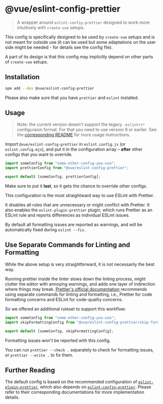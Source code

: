 # @vue/eslint-config-prettier

> A wrapper around `eslint-config-prettier` designed to work more intuitively with `create-vue` setups.

This config is specifically designed to be used by `create-vue` setups
and is not meant for outside use (it can be used but some adaptations
on the user side might be needed - for details see the config file).

A part of its design is that this config may implicitly depend on
other parts of `create-vue` setups.

## Installation

```sh
npm add --dev @vue/eslint-config-prettier
```

Please also make sure that you have `prettier` and `eslint` installed.

## Usage

> Note: the current version doesn't support the legacy `.eslintrc*` configuraion format. For that you need to use version 9 or earlier. See the [corresponding README](https://www.npmjs.com/package/@vue/eslint-config-prettier/v/legacy-eslintrc) for more usage instructions.

Import `@vue/eslint-config-prettier` in `eslint.config.js` (or `eslint.config.mjs`), and put it in the configuration array – **after** other configs that you want to override.

```js
import someConfig from "some-other-config-you-use";
import prettierConfig from "@vue/eslint-config-prettier";

export default [someConfig, prettierConfig];
```

Make sure to put it **last**, so it gets the chance to override other configs.

This configuration is the most straightward way to use ESLint with Prettier.

It disables all rules that are unnecessary or might conflict with Prettier.
It also enables the `eslint-plugin-prettier` plugin, which runs Prettier as an ESLint rule and reports differences as individual ESLint issues.

By default all formatting issues are reported as warnings, and will be automatically fixed during `eslint --fix`.

## Use Separate Commands for Linting and Formatting

While the above setup is very straightforward, it is not necessarily the best way.

Running prettier inside the linter slows down the linting process, might clutter the editor with annoying warnings, and adds one layer of indirection where things may break.
[Prettier's official documentation](https://prettier.io/docs/en/integrating-with-linters.html) recommends using separate commands for linting and formatting, i.e., Prettier for code formatting concerns and ESLint for code-quality concerns.

So we offered an additional ruleset to support this workflow:

```js
import someConfig from "some-other-config-you-use";
import skipFormattingConfig from "@vue/eslint-config-prettier/skip-formatting";

export default [someConfig, skipFormattingConfig];
```

Formatting issues won't be reported with this config.

You can run `prettier --check .` separately to check for formatting issues, or `prettier --write .` to fix them.

## Further Reading

The default config is based on the recommended configuration of [`eslint-plugin-prettier`](https://github.com/prettier/eslint-plugin-prettier/#recommended-configuration), which also depends on [`eslint-config-prettier`](https://github.com/prettier/eslint-config-prettier). Please refer to their corresponding documentations for more implementation details.
